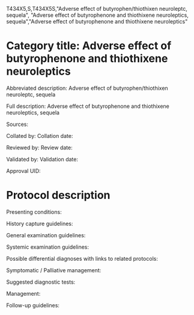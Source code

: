 T434X5,S,T434X5S,"Adverse effect of butyrophen/thiothixen neuroleptc, sequela", "Adverse effect of butyrophenone and thiothixene neuroleptics, sequela","Adverse effect of butyrophenone and thiothixene neuroleptics"
# Category title: Adverse effect of butyrophenone and thiothixene neuroleptics

Abbreviated description: Adverse effect of butyrophen/thiothixen neuroleptc, sequela

Full description: Adverse effect of butyrophenone and thiothixene neuroleptics, sequela

Sources:

Collated by:
Collation date:

Reviewed by:
Review date:

Validated by:
Validation date:

Approval UID:

# Protocol description

Presenting conditions:

History capture guidelines:

General examination guidelines:

Systemic examination guidelines:

Possible differential diagnoses with links to related protocols:

Symptomatic / Palliative management:

Suggested diagnostic tests:

Management:

Follow-up guidelines:

